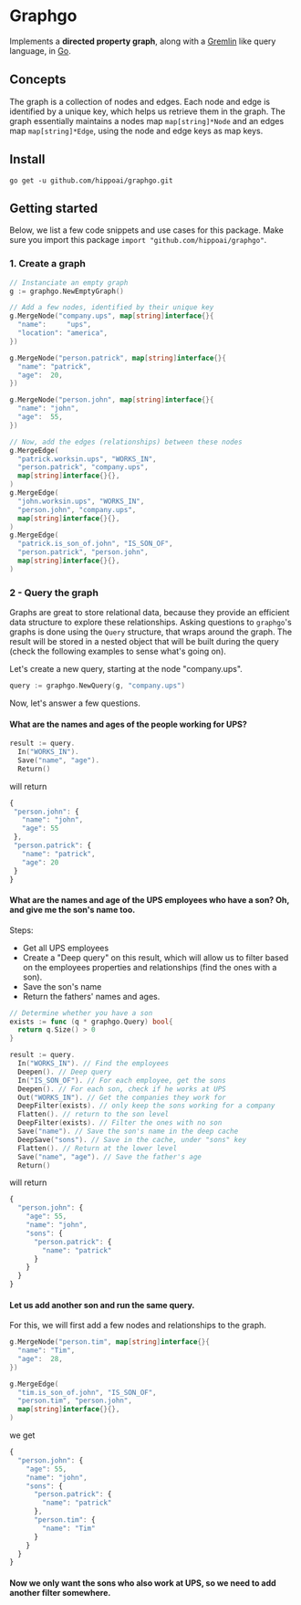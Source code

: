 # Graphgo

Implements a **directed property graph**, along with a [Gremlin](https://tinkerpop.apache.org) like query language, in [Go](https://golang.org).

## Concepts

The graph is a collection of nodes and edges. Each node and edge is identified by a unique key, which helps us retrieve them in the graph. The graph essentially maintains a nodes map `map[string]*Node` and an edges map `map[string]*Edge`, using the node and edge keys as map keys.

## Install

`go get -u github.com/hippoai/graphgo.git`

## Getting started

Below, we list a few code snippets and use cases for this package. Make sure you import this package `import "github.com/hippoai/graphgo"`.

### 1. Create a graph

```go
// Instanciate an empty graph
g := graphgo.NewEmptyGraph()

// Add a few nodes, identified by their unique key
g.MergeNode("company.ups", map[string]interface{}{
  "name":     "ups",
  "location": "america",
})

g.MergeNode("person.patrick", map[string]interface{}{
  "name": "patrick",
  "age":  20,
})

g.MergeNode("person.john", map[string]interface{}{
  "name": "john",
  "age":  55,
})

// Now, add the edges (relationships) between these nodes
g.MergeEdge(
  "patrick.worksin.ups", "WORKS_IN",
  "person.patrick", "company.ups",
  map[string]interface{}{},
)
g.MergeEdge(
  "john.worksin.ups", "WORKS_IN",
  "person.john", "company.ups",
  map[string]interface{}{},
)
g.MergeEdge(
  "patrick.is_son_of.john", "IS_SON_OF",
  "person.patrick", "person.john",
  map[string]interface{}{},
)
```

### 2 - Query the graph

Graphs are great to store relational data, because they provide an efficient data structure to explore these relationships. Asking questions to `graphgo`'s graphs is done using the `Query` structure, that wraps around the graph. The result will be stored in a nested object that will be built during the query (check the following examples to sense what's going on).

Let's create a new query, starting at the node "company.ups".
```go
query := graphgo.NewQuery(g, "company.ups")
```

Now, let's answer a few questions.

#### What are the names and ages of the people working for UPS?
```go
result := query.
  In("WORKS_IN").
  Save("name", "age").
  Return()
```
 will return
 ```javascript
{
  "person.john": {
    "name": "john",
    "age": 55
  },
  "person.patrick": {
    "name": "patrick",
    "age": 20
  }
}
 ```

#### What are the names and age of the UPS employees who have a son? Oh, and give me the son's name too.

Steps:
* Get all UPS employees
* Create a "Deep query" on this result, which will allow us to filter based on the employees properties and relationships (find the ones with a son).
* Save the son's name
* Return the fathers' names and ages.

```go
// Determine whether you have a son
exists := func (q * graphgo.Query) bool{
  return q.Size() > 0
}

result := query.
  In("WORKS_IN"). // Find the employees
  Deepen(). // Deep query
  In("IS_SON_OF"). // For each employee, get the sons
  Deepen(). // For each son, check if he works at UPS
  Out("WORKS_IN"). // Get the companies they work for
  DeepFilter(exists). // only keep the sons working for a company
  Flatten(). // return to the son level
  DeepFilter(exists). // Filter the ones with no son
  Save("name"). // Save the son's name in the deep cache
  DeepSave("sons"). // Save in the cache, under "sons" key
  Flatten(). // Return at the lower level
  Save("name", "age"). // Save the father's age
  Return()
```

will return

```javascript
{
  "person.john": {
    "age": 55,
    "name": "john",
    "sons": {
      "person.patrick": {
        "name": "patrick"
      }
    }
  }
}
```

#### Let us add another son and run the same query.

For this, we will first add a few nodes and relationships to the graph.

```go
g.MergeNode("person.tim", map[string]interface{}{
  "name": "Tim",
  "age":  28,
})

g.MergeEdge(
  "tim.is_son_of.john", "IS_SON_OF",
  "person.tim", "person.john",
  map[string]interface{}{},
)
```

we get

```javascript
{
  "person.john": {
    "age": 55,
    "name": "john",
    "sons": {
      "person.patrick": {
        "name": "patrick"
      },
      "person.tim": {
        "name": "Tim"
      }
    }
  }
}
```

#### Now we only want the sons who also work at UPS, so we need to add another filter somewhere.
